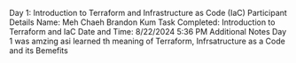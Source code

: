 Day 1: Introduction to Terraform and Infrastructure as Code (IaC)
Participant Details
Name: Meh Chaeh Brandon Kum
Task Completed: Introduction to Terraform and IaC
Date and Time: 8/22/2024 5:36 PM
Additional Notes
Day 1 was amzing asi learned th meaning of Terraform, Infrsatructure as a Code and its Bemefits
